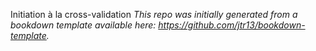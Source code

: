 Initiation à la cross-validation
*This repo was initially generated from a bookdown template available here: https://github.com/jtr13/bookdown-template.*


